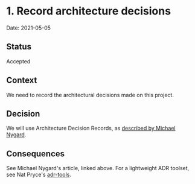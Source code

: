# 1. Record architecture decisions

Date: 2021-05-05

## Status

Accepted

## Context

We need to record the architectural decisions made on this project.

## Decision

We will use Architecture Decision Records, as [described by Michael Nygard](https://cognitect.com/blog/2011/11/15/documenting-architecture-decisions).

## Consequences

See Michael Nygard's article, linked above. For a lightweight ADR toolset, see Nat Pryce's [adr-tools](https://github.com/npryce/adr-tools).

